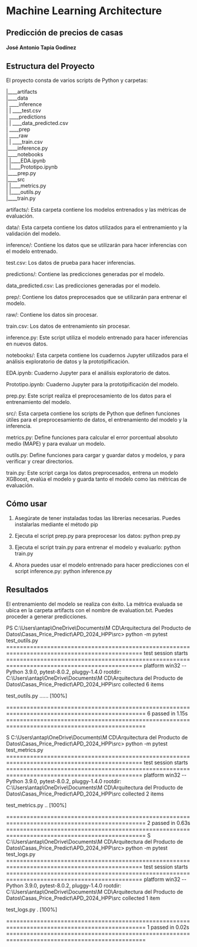 # Machine Learning Architecture
## Predicción de precios de casas
#### José Antonio Tapia Godínez

## Estructura del Proyecto

El proyecto consta de varios scripts de Python y carpetas:


|____artifacts  
|____data  
| \____inference  
| | \____test.csv  
| \____predictions  
| | \____data_predicted.csv  
| \____prep  
| \____raw  
| | \____train.csv  
|____inference.py  
|____notebooks  
| |____EDA.ipynb  
| |____Prototipo.ipynb  
|____prep.py  
|____src  
| |____metrics.py  
| |____outils.py  
|____train.py  


artifacts/: Esta carpeta contiene los modelos entrenados y las métricas de evaluación.

data/: Esta carpeta contiene los datos utilizados para el entrenamiento y la validación del modelo.

inference/: Contiene los datos que se utilizarán para hacer inferencias con el modelo entrenado.

test.csv: Los datos de prueba para hacer inferencias.

predictions/: Contiene las predicciones generadas por el modelo.

data_predicted.csv: Las predicciones generadas por el modelo.

prep/: Contiene los datos preprocesados que se utilizarán para entrenar el modelo.

raw/: Contiene los datos sin procesar.

train.csv: Los datos de entrenamiento sin procesar.

inference.py: Este script utiliza el modelo entrenado para hacer inferencias en nuevos datos.

notebooks/: Esta carpeta contiene los cuadernos Jupyter utilizados para el análisis exploratorio de datos y la prototipificación.

EDA.ipynb: Cuaderno Jupyter para el análisis exploratorio de datos.

Prototipo.ipynb: Cuaderno Jupyter para la prototipificación del modelo.

prep.py: Este script realiza el preprocesamiento de los datos para el entrenamiento del modelo.

src/: Esta carpeta contiene los scripts de Python que definen funciones útiles para el preprocesamiento de datos, el entrenamiento del modelo y la inferencia.

metrics.py: Define funciones para calcular el error porcentual absoluto medio (MAPE) y para evaluar un modelo.

outils.py: Define funciones para cargar y guardar datos y modelos, y para verificar y crear directorios.

train.py: Este script carga los datos preprocesados, entrena un modelo XGBoost, evalúa el modelo y guarda tanto el modelo como las métricas de evaluación.

## Cómo usar

1. Asegúrate de tener instaladas todas las librerías necesarias. Puedes instalarlas mediante el método pip


2. Ejecuta el script prep.py para preprocesar los datos:
python prep.py

3. Ejecuta el script train.py para entrenar el modelo y evaluarlo:
python train.py

3. Ahora puedes usar el modelo entrenado para hacer predicciones con el script inference.py:
python inference.py

## Resultados
El entrenamiento del modelo se realiza con éxito. La métrica evaluada se ubica en la carpeta artifacts con el nombre de evaluation.txt. Puedes proceder a generar predicciones.



PS C:\Users\antap\OneDrive\Documents\M CD\Arquitectura del Producto de Datos\Casas_Price_Predict\APD_2024_HPP\src> python -m pytest test_outils.py
============================================================================================== test session starts ==============================================================================================
platform win32 -- Python 3.9.0, pytest-8.0.2, pluggy-1.4.0
rootdir: C:\Users\antap\OneDrive\Documents\M CD\Arquitectura del Producto de Datos\Casas_Price_Predict\APD_2024_HPP\src
collected 6 items

test_outils.py ......                                                                                                                                                                                      [100%]

=============================================================================================== 6 passed in 1.15s ===============================================================================================

S C:\Users\antap\OneDrive\Documents\M CD\Arquitectura del Producto de Datos\Casas_Price_Predict\APD_2024_HPP\src> python -m pytest test_metrics.py
============================================================================================== test session starts ==============================================================================================
platform win32 -- Python 3.9.0, pytest-8.0.2, pluggy-1.4.0
rootdir: C:\Users\antap\OneDrive\Documents\M CD\Arquitectura del Producto de Datos\Casas_Price_Predict\APD_2024_HPP\src
collected 2 items

test_metrics.py ..                                                                                                                                                                                         [100%] 

=============================================================================================== 2 passed in 0.63s ===============================================================================================
S C:\Users\antap\OneDrive\Documents\M CD\Arquitectura del Producto de Datos\Casas_Price_Predict\APD_2024_HPP\src> python -m pytest test_logs.py
============================================================================================== test session starts ==============================================================================================
platform win32 -- Python 3.9.0, pytest-8.0.2, pluggy-1.4.0
rootdir: C:\Users\antap\OneDrive\Documents\M CD\Arquitectura del Producto de Datos\Casas_Price_Predict\APD_2024_HPP\src
collected 1 item                                                                                                                                                                                                  

test_logs.py .                                                                                                                                                                                             [100%]

=============================================================================================== 1 passed in 0.02s ===============================================================================================
